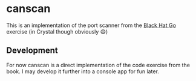 # canscan

This is an implementation of the port scanner from the [Black Hat Go](https://nostarch.com/blackhatgo) exercise (in Crystal though obviously :smile:)

## Development

For now canscan is a direct implementation of the code exercise from the book. I may develop it further into a console app for fun later.

